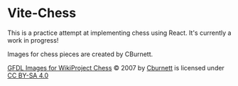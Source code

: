 # Vite-Chess

This is a practice attempt at implementing chess using React. It's currently a work in progress!

Images for chess pieces are created by CBurnett.

[GFDL Images for WikiProject Chess](https://en.wikipedia.org/wiki/User:Cburnett/GFDL_images/Chess) © 2007 by [Cburnett](https://en.wikipedia.org/wiki/User:Cburnett) is licensed under [CC BY-SA 4.0](https://creativecommons.org/licenses/by-sa/4.0/?ref=chooser-v1) 